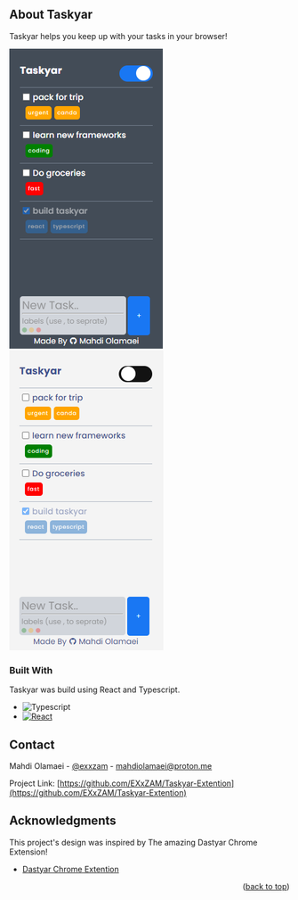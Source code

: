 ## About Taskyar

Taskyar helps you keep up with your tasks in your browser!

[![Todolist][product-screenshotdark]](https://github.com/EXxZAM)
[![Todolist][product-screenshotlight]](https://github.com/EXxZAM)

### Built With

Taskyar was build using React and Typescript.

-   ![Typescript][typescript]
-   [![React][react.js]][react-url]

## Contact

Mahdi Olamaei - [@exxzam](https://t.me/exxzam) - mahdiolamaei@proton.me

Project Link: [https://github.com/EXxZAM/Taskyar-Extention](https://github.com/EXxZAM/Taskyar-Extention)

## Acknowledgments

This project's design was inspired by The amazing Dastyar Chrome Extension!

-   [Dastyar Chrome Extention](http://dastyar.io/)

<p align="right">(<a href="#readme-top">back to top</a>)</p>

[product-screenshotdark]: preview/screenshotDark.png
[product-screenshotlight]: preview/screenshotLight.png
[typescript]: https://img.shields.io/badge/typescript-20232A?style=for-the-badge&logo=typescript&logoColor=61DAFB
[react.js]: https://img.shields.io/badge/React-20232A?style=for-the-badge&logo=react&logoColor=61DAFB
[react-url]: https://reactjs.org/
